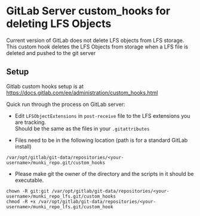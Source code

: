 # GitLab Server custom_hooks for deleting LFS Objects

Current version of GitLab does not delete LFS objects from LFS storage.
This custom hook deletes the LFS Objects from storage when a LFS file is deleted and pushed to the git server

## Setup

Gitlab custom hooks setup is at https://docs.gitlab.com/ee/administration/custom_hooks.html

Quick run through the process on GitLab server:

* Edit `LFSObjectExtensions` in `post-receive` file to the LFS extensions you are tracking. <br/>Should be the same as the files in your `.gitattributes`

* Files need to be in the following location (path is for a standard GitLab install)

```
/var/opt/gitlab/git-data/repositories/<your-username>/munki_repo.git/custom_hooks
```

* Please make git the owner of the directory and the scripts in it should be executable.

```
chown -R git:git /var/opt/gitlab/git-data/repositories/<your-username>/munki_repo_lfs.git/custom_hooks
chmod -R +x /var/opt/gitlab/git-data/repositories/<your-username>/munki_repo_lfs.git/custom_hook
```

